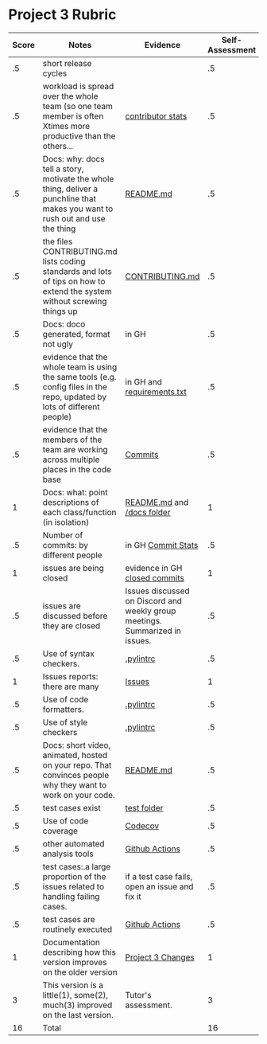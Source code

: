 # Project 3 Rubric

| Score|Notes|Evidence|Self-Assessment
|---|---------|-----|---|
|.5| short release cycles| |.5|
|.5| workload is spread over the whole team (so one team member is often Xtimes more productive than the others...|[contributor stats](https://github.com/SE21-Team2/slash/graphs/contributors)|.5|
|.5|Docs: why: docs tell a story, motivate the whole thing, deliver a punchline that makes you want to rush out and use the thing | [README.md](https://github.com/SE21-Team2/slash/blob/main/README.md) |.5|
|.5|the files CONTRIBUTING.md lists coding standards and lots of tips on how to extend the system without screwing things up  | [CONTRIBUTING.md](https://github.com/SE21-Team2/slash/blob/main/CONTRIBUTING.md) |.5|
|.5|Docs: doco generated, format not ugly  | in GH|.5|
|.5|evidence that the whole team is using the same tools (e.g. config files in the repo, updated by lots of different people) | in GH and [requirements.txt](https://github.com/SE21-Team2/slash/blob/main/requirements.txt)|.5|
|.5|evidence that the members of the team are working across multiple places in the code base | [Commits](https://github.com/SE21-Team2/slash/commits/main)|.5|
|1|Docs: what: point descriptions of each class/function (in isolation)  | [README.md](https://github.com/SE21-Team2/slash/blob/main/README.md) and [/docs folder](https://github.com/SE21-Team2/slash/tree/main/docs)|1|
|.5|Number of commits: by different people  | in GH [Commit Stats](https://github.com/SE21-Team2/slash/graphs/commit-activity)|.5|
|1|issues are being closed | evidence in GH [closed commits](https://github.com/SE21-Team2/slash/issues?q=is%3Aissue+is%3Aclosed)|1|
|.5|issues are discussed before they are closed | Issues discussed on Discord and weekly group meetings. Summarized in issues.| .5|
|.5|Use of syntax checkers. | [.pylintrc](https://github.com/SE21-Team2/slash/blob/main/.pylintrc)|.5|
|1|Issues reports: there are many | [Issues](https://github.com/SE21-Team2/slash/issues) |1|
|.5|Use of code formatters. | [.pylintrc](https://github.com/SE21-Team2/slash/blob/main/.pylintrc)|.5|
|.5|Use of style checkers | [.pylintrc](https://github.com/SE21-Team2/slash/blob/main/.pylintrc)|.5|
|.5|Docs: short video, animated, hosted on your repo. That convinces people why they want to work on your code. |[README.md](https://github.com/SE21-Team2/slash/blob/main/README.md)|.5|
|.5|test cases exist  | [test folder](https://github.com/SE21-Team2/slash/blob/main/tests)|.5|
|.5|Use of code coverage  | [Codecov](https://codecov.io/gh/SE21-Team2/slash)|.5|
|.5|other automated analysis tools  | [Github Actions](https://github.com/SE21-Team2/slash/blob/main/.github/workflows/python-app.yml)|.5|
|.5|test cases:.a large proportion of the issues related to handling failing cases. | if a test case fails, open an issue and fix it|.5|
|.5|test cases are routinely executed | [Github Actions](https://github.com/SE21-Team2/slash/blob/main/.github/workflows/python-app.yml)|.5|
|1|Documentation describing how this version improves on the older version| [Project 3 Changes](https://github.com/SE21-Team2/slash/blob/main/docs/Project3Changes.md) |1|
|3|This version is a little(1), some(2), much(3) improved on the last version.|Tutor's assessment.| 3|
|16| Total| | 16|
